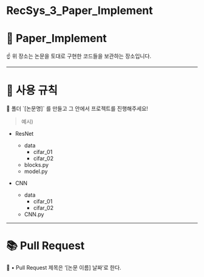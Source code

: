 # RecSys_3_Paper_Implement

# 📘 ****Paper_Implement****

<aside>
☝ 위 장소는 논문을 토대로 구현한 코드들을 보관하는 장소입니다.

</aside>

---

# 📖 사용 규칙

<aside>
🤝 폴더 `[논문명]` 를 만들고 그 안에서 프로젝트를 진행해주세요!

</aside>

> 예시)
> 

- ResNet
    - data
        - cifar_01
        - cifar_02
    - blocks.py
    - model.py

- CNN
    - data
        - cifar_01
        - cifar_02
    - CNN.py

---

# 📚 Pull Request

<aside>
🧾 • Pull Request 제목은 ‘[논문 이름] 날짜’로 한다.

</aside>